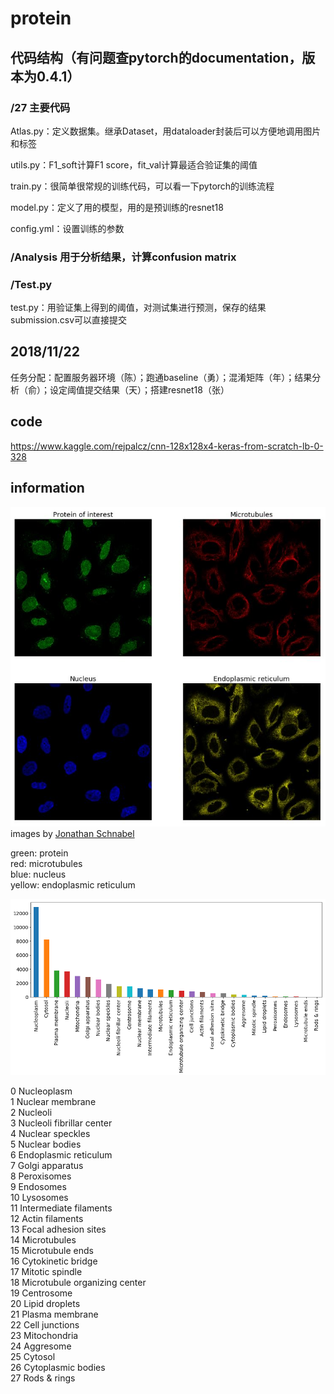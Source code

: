 # protein

## 代码结构（有问题查pytorch的documentation，版本为0.4.1）

### /27 主要代码

Atlas.py：定义数据集。继承Dataset，用dataloader封装后可以方便地调用图片和标签

utils.py：F1_soft计算F1 score，fit_val计算最适合验证集的阈值

train.py：很简单很常规的训练代码，可以看一下pytorch的训练流程

model.py：定义了用的模型，用的是预训练的resnet18

config.yml：设置训练的参数

### /Analysis 用于分析结果，计算confusion matrix

### /Test.py

test.py：用验证集上得到的阈值，对测试集进行预测，保存的结果submission.csv可以直接提交


## 2018/11/22

任务分配：配置服务器环境（陈）；跑通baseline（勇）；混淆矩阵（年）；结果分析（俞）；设定阈值提交结果（天）；搭建resnet18（张）

## code
<https://www.kaggle.com/rejpalcz/cnn-128x128x4-keras-from-scratch-lb-0-328>


## information
![4channels](4channels.JPG)
images by [Jonathan Schnabel](https://www.kaggle.com/jschnab/exploring-the-human-protein-atlas-images)

green: protein  
red: microtubules  
blue: nucleus  
yellow: endoplasmic reticulum  


![distribution](distribution.png)

0  Nucleoplasm  
1  Nuclear membrane  
2  Nucleoli  
3  Nucleoli fibrillar center  
4  Nuclear speckles  
5  Nuclear bodies  
6  Endoplasmic reticulum  
7  Golgi apparatus  
8  Peroxisomes  
9  Endosomes  
10  Lysosomes  
11  Intermediate filaments  
12  Actin filaments  
13  Focal adhesion sites  
14  Microtubules  
15  Microtubule ends  
16  Cytokinetic bridge  
17  Mitotic spindle  
18  Microtubule organizing center  
19  Centrosome  
20  Lipid droplets  
21  Plasma membrane  
22  Cell junctions  
23  Mitochondria  
24  Aggresome  
25  Cytosol  
26  Cytoplasmic bodies   
27  Rods & rings  
